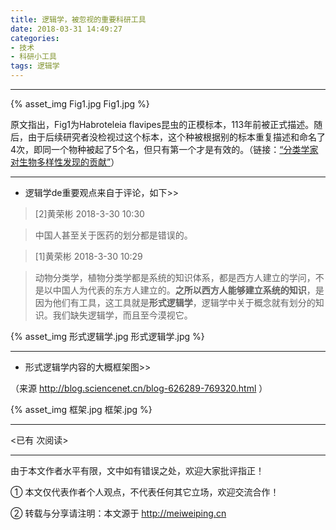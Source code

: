 ```yaml
---
title: 逻辑学，被忽视的重要科研工具
date: 2018-03-31 14:49:27
categories: 
- 技术
- 科研小工具
tags: 逻辑学
---
```


---

{% asset_img Fig1.jpg Fig1.jpg %}


原文指出，Fig1为Habroteleia flavipes昆虫的正模标本，113年前被正式描述。随后，由于后续研究者没检视过这个标本，这个种被根据别的标本重复描述和命名了4次，即同一个物种被起了5个名，但只有第一个才是有效的。（链接：[“分类学家对生物多样性发现的贡献”](http://blog.sciencenet.cn/blog-361302-1106415.html)）

<!-- more -->

---

- 逻辑学de重要观点来自于评论，如下>>



> [2]黄荣彬  2018-3-30 10:30


> 中国人甚至关于医药的划分都是错误的。
 


> [1]黄荣彬  2018-3-30 10:29


> 动物分类学，植物分类学都是系统的知识体系，都是西方人建立的学问，不是以中国人为代表的东方人建立的。**之所以西方人能够建立系统的知识**，是因为他们有工具，这工具就是**形式逻辑学**，逻辑学中关于概念就有划分的知识。我们缺失逻辑学，而且至今漠视它。

{% asset_img 形式逻辑学.jpg 形式逻辑学.jpg %}

---



- 形式逻辑学内容的大概框架图>>

（来源 http://blog.sciencenet.cn/blog-626289-769320.html ）

{% asset_img 框架.jpg 框架.jpg %}



---

<span id="busuanzi_container_page_pv">
<已有 <span id="busuanzi_value_page_pv"></span> 次阅读>
</span>

---


由于本文作者水平有限，文中如有错误之处，欢迎大家批评指正！

① 本文仅代表作者个人观点，不代表任何其它立场，欢迎交流合作！

② 转载与分享请注明：本文源于 http://meiweiping.cn